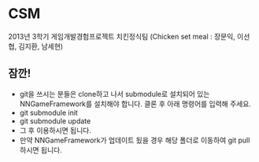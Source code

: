CSM
===

2013년 3학기 게임개발경험프로젝트 치킨정식팀 (Chicken set meal : 장문익, 이선협, 김지환, 남세현)


## 잠깐!
* git을 쓰시는 분들은 clone하고 나서 submodule로 설치되어 있는 NNGameFramework를 설치해야 합니다. 클론 후 아래 명령어를 입력해 주세요.
* git submodule init
* git submodule update
* 그 후 이용하시면 됩니다.
* 만약 NNGameFramework가 업데이트 됬을 경우 해당 폴더로 이동하여 git pull 하시면 됩니다.
